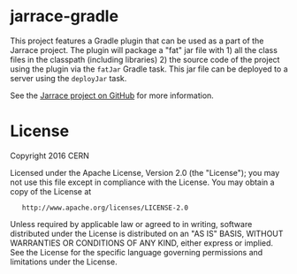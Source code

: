 jarrace-gradle
===

This project features a Gradle plugin that can be used as a part of the Jarrace project. 
The plugin will package a "fat" jar file with 1) all the class files in the classpath (including libraries) 
2) the source code of the project using the plugin via the ``fatJar`` Gradle task. This jar file can be
deployed to a server using the ``deployJar`` task.

See the [Jarrace project on GitHub](https://github.com/Jegp/jarrace) for more information.

License
====

Copyright 2016 CERN

   Licensed under the Apache License, Version 2.0 (the "License");
   you may not use this file except in compliance with the License.
   You may obtain a copy of the License at

       http://www.apache.org/licenses/LICENSE-2.0

   Unless required by applicable law or agreed to in writing, software
   distributed under the License is distributed on an "AS IS" BASIS,
   WITHOUT WARRANTIES OR CONDITIONS OF ANY KIND, either express or implied.
   See the License for the specific language governing permissions and
   limitations under the License.
   
